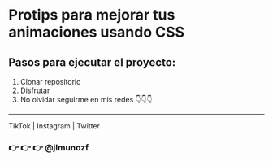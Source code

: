 # Protips para mejorar tus animaciones usando CSS

## Pasos para ejecutar el proyecto:

1. Clonar repositorio
2. Disfrutar
3. No olvidar seguirme en mis redes 👇👇👇

*** 

TikTok | Instagram | Twitter
### 👉️ 👉️ 👉️ @jlmunozf